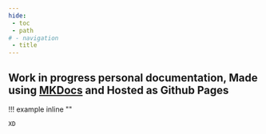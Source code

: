 ```yaml
---
hide:
 - toc
 - path
# - navigation
 - title
---
```


## Work in progress personal documentation, Made using [MKDocs](https://squidfunk.github.io/mkdocs-material/) and Hosted as Github Pages

!!! example inline ""

    XD